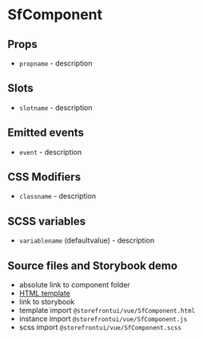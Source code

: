 # SfComponent

<!-- Write about general purpose of the component. Include screenshot (to be replaced with a live example once we migrate to vuepress) -->

## Props

- `propname` - description
<!--Write down props and their purpose -->

## Slots

- `slotname` - description

<!-- Describe slots and their purpose -->

## Emitted events

- `event` - description

## CSS Modifiers

- `classname` - description

<!-- Write down available CSS Modifiers -->

## SCSS variables

- `variablename` (defaultvalue) - description

<!-- Write down SCSS variables available for configuration -->

## Source files and Storybook demo

- absolute link to component folder
- [HTML template](absolute_link_to_HTML_template)
- link to storybook
- template import `@storefrontui/vue/SfComponent.html`
- instance import `@storefrontui/vue/SfComponent.js`
- scss import `@storefrontui/vue/SfComponent.scss`
